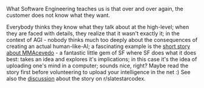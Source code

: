 
What Software Engineering teaches us is that over and over again, the customer does not know what they want. 

Everybody thinks they know what they talk about at the high-level; when they are faced with details, they realize that it wasn't exactly it; in the context of AGI - nobody thinks much too deeply about the consequences of creating an actual human-like-AI; a fascinating example is the [short story about MMAcevedo](https://qntm.org/mmacevedo) - a fantastic little gem of SF where SF does what it does best: takes an idea and explores it's implications; in this case it's the idea of uploading one's mind in a computer; sounds nice, right? Maybe read the story first before volunteering to upload your intelligence in the net :) See also the [discussion](https://www.reddit.com/r/slatestarcodex/comments/lqr8hu/fiction_mmacevedo_the_brain_image_of_the_first/) about the story on r/slatestarcodex. 